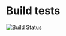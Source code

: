 # Build tests

[![Build Status](https://travis-ci.org/olistik/build-tests.svg?branch=master)](https://travis-ci.org/olistik/build-tests)
